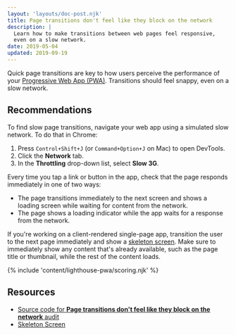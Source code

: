 ```yaml
---
layout: 'layouts/doc-post.njk'
title: Page transitions don't feel like they block on the network
description: |
  Learn how to make transitions between web pages feel responsive,
  even on a slow network.
date: 2019-05-04
updated: 2019-09-19
---
```


Quick page transitions are key to how users perceive the performance of your
[Progressive Web App (PWA)](https://web.dev/progressive-web-apps/#make-it-installable).
Transitions should feel snappy, even on a slow network.

## Recommendations

To find slow page transitions,
navigate your web app using a simulated slow network. To do that in Chrome:

[comment]: <> (The first two list items arefr om a shortcode from web.dev, but it was not translated from English for any language.)
1. Press <code><kbd>Control</kbd>+<kbd>Shift</kbd>+<kbd>J</kbd></code> (or <code><kbd>Command</kbd>+<kbd>Option</kbd>+<kbd>J</kbd></code> on Mac) to open DevTools.
2. Click the **Network** tab.
3. In the **Throttling** drop-down list, select **Slow 3G**.

Every time you tap a link or button in the app,
check that the page responds immediately in one of two ways:

- The page transitions immediately to the next screen and shows a loading screen
  while waiting for content from the network.
- The page shows a loading indicator while the app waits for a response from the network.

If you're working on a client-rendered single-page app,
transition the user to the next page immediately and show a
[skeleton screen](http://hannahatkin.com/skeleton-screens/).
Make sure to immediately show any content that's already available,
such as the page title or thumbnail,
while the rest of the content loads.

{% include 'content/lighthouse-pwa/scoring.njk' %}

## Resources

- [Source code for **Page transitions don't feel like they block on the network** audit](https://github.com/GoogleChrome/lighthouse/blob/master/lighthouse-core/audits/manual/pwa-page-transitions.js)
- [Skeleton Screen](http://hannahatkin.com/skeleton-screens/)
